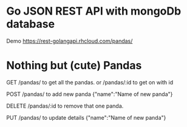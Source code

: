 # Go JSON REST API with mongoDb database

Demo https://rest-golangapi.rhcloud.com/pandas/

# Nothing but (cute) Pandas

GET /pandas/ to get all the pandas.
    or /pandas/:id to get on with id

POST /pandas/ to add new panda {"name":"Name of new panda"}

DELETE /pandas/:id to remove that one panda.

PUT /pandas/ to update details {"name":"Name of new panda"}

